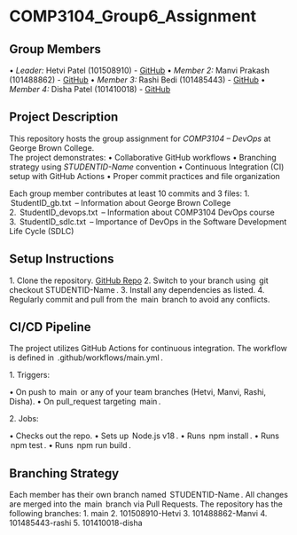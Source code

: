 # COMP3104_Group6_Assignment

## Group Members
•⁠  ⁠*Leader:* Hetvi Patel (101508910) - [GitHub](https://github.com/hetvi0305)
•⁠  ⁠*Member 2:* Manvi Prakash (101488862) - [GitHub](https://github.com/ManviPrakash)
•⁠  ⁠*Member 3:* Rashi Bedi (101485443) - [GitHub](https://github.com/rashibedi)
•⁠  ⁠*Member 4:* Disha Patel (101410018) - [GitHub](https://github.com/disha2117)

## Project Description
This repository hosts the group assignment for *COMP3104 – DevOps* at George Brown College.  
The project demonstrates:
•⁠  ⁠Collaborative GitHub workflows
•⁠  ⁠Branching strategy using *STUDENTID-Name* convention
•⁠  ⁠Continuous Integration (CI) setup with GitHub Actions
•⁠  ⁠Proper commit practices and file organization

Each group member contributes at least 10 commits and 3 files:
1.⁠ ⁠⁠ StudentID_gb.txt ⁠ – Information about George Brown College  
2.⁠ ⁠⁠ StudentID_devops.txt ⁠ – Information about COMP3104 DevOps course  
3.⁠ ⁠⁠ StudentID_sdlc.txt ⁠ – Importance of DevOps in the Software Development Life Cycle (SDLC)

## Setup Instructions
1.⁠ ⁠Clone the repository. [GitHub Repo](https://github.com/hetvi0305/COMP3104_Group6_Assignment) 
2.⁠ ⁠Switch to your branch using ⁠ git checkout STUDENTID-Name ⁠.
3.⁠ ⁠Install any dependencies as listed.
4.⁠ ⁠Regularly commit and pull from the ⁠ main ⁠ branch to avoid any conflicts.

## CI/CD Pipeline
The project utilizes GitHub Actions for continuous integration. The workflow is defined in ⁠ .github/workflows/main.yml ⁠.

1.⁠ ⁠Triggers:

•⁠  ⁠On push to ⁠ main ⁠ or any of your team branches (Hetvi, Manvi, Rashi, Disha).
•⁠  ⁠On pull_request targeting ⁠ main ⁠.

2.⁠ ⁠Jobs:

•⁠  ⁠Checks out the repo.
•⁠  ⁠Sets up ⁠ Node.js v18 ⁠.
•⁠  ⁠Runs ⁠ npm install ⁠.
•⁠  ⁠Runs ⁠ npm test ⁠.
•⁠  ⁠Runs ⁠ npm run build ⁠.

## Branching Strategy
Each member has their own branch named ⁠ STUDENTID-Name ⁠. All changes are merged into the ⁠ main ⁠ branch via Pull Requests.
The repository has the following branches:
1.⁠ ⁠main
2.⁠ ⁠101508910-Hetvi
3.⁠ ⁠101488862-Manvi
4.⁠ ⁠101485443-rashi
5.⁠ ⁠101410018-disha